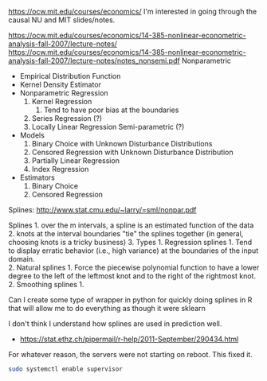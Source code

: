 https://ocw.mit.edu/courses/economics/
I'm interested in going through the causal NU and MIT slides/notes.


https://ocw.mit.edu/courses/economics/14-385-nonlinear-econometric-analysis-fall-2007/lecture-notes/
https://ocw.mit.edu/courses/economics/14-385-nonlinear-econometric-analysis-fall-2007/lecture-notes/notes_nonsemi.pdf
Nonparametric
* Empirical Distribution Function
* Kernel Density Estimator
* Nonparametric Regression
    1. Kernel Regression
        1. Tend to have poor bias at the boundaries  
    2. Series Regression (?)
    3. Locally Linear Regression
Semi-parametric (?)
* Models
    1. Binary Choice with Unknown Disturbance Distributions
    2. Censored Regression with Unknown Disturbance Distribution
    3. Partially Linear Regression
    4. Index Regression 
* Estimators
    1. Binary Choice
    2. Censored Regression
    
    
Splines: http://www.stat.cmu.edu/~larry/=sml/nonpar.pdf

Splines 
    1. over the m intervals, a spline is an estimated function of the data
    2. knots at the interval boundaries "tie" the splines together (in general, choosing knots is a tricky business)
    3. Types
        1. Regression splines
            1. Tend to display erratic behavior (i.e., high variance) at the boundaries of the input domain.  
        2. Natural splines
            1. Force the piecewise polynomial function to have a lower degree to the left of the leftmost knot and to the right of the rightmost knot.
        2. Smoothing splines
            1. 
            
            
Can I create some type of wrapper in python for quickly doing splines in R that will allow me to do everything as though it were sklearn

I don't think I understand how splines are used in prediction well.
- https://stat.ethz.ch/pipermail/r-help/2011-September/290434.html

For whatever reason, the servers were not starting on reboot. This fixed it.
```bash
sudo systemctl enable supervisor
```


